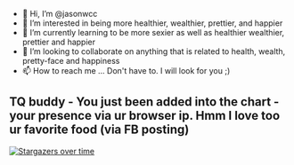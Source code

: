 - 👋 Hi, I’m @jasonwcc
- 👀 I’m interested in being more healthier, wealthier, prettier, and happier
- 🌱 I’m currently learning to be more sexier as well as healthier wealthier, prettier and happier
- 💞️ I’m looking to collaborate on anything that is related to health, wealth, pretty-face and happiness
- 📫 How to reach me ... Don't have to. I will look for you ;)

<!---
jasonwcc/jasonwcc is a ✨ special ✨ repository because its `README.md` (this file) appears on your GitHub profile.
You can click the Preview link to take a look at your changes.
--->
## TQ buddy - You just been added into the chart - your presence via ur browser ip. Hmm I love too ur favorite food (via FB posting)

[![Stargazers over time](https://starchart.cc/luckylittle/openshift-cheatsheet.svg)](https://starchart.cc/luckylittle/openshift-cheatsheet)
